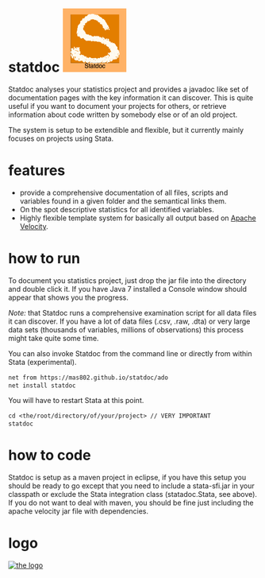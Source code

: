 statdoc <img src="https://raw.githubusercontent.com/mas802/statdoc/master/res/logo/logo_512.png" width="128" />  
=======

Statdoc analyses your statistics project and provides a javadoc like set of documentation pages with the key information it can discover. This is quite  useful if you want to document your projects for others, or retrieve information about code written by somebody else or of an old project. 

The system is setup to be extendible and flexible, but it currently mainly
focuses on projects using Stata. 

features
========

- provide a comprehensive documentation of all files, scripts and variables 
found in a given folder and the semantical links them.
- On the spot descriptive statistics for all identified variables.
- Highly flexible template system for basically all output based on
[Apache Velocity](http://velocity.apache.org/).

how to run
==========

To document you statistics project, just drop the jar file into the directory
and double click it. If you have Java 7 installed a Console window should appear 
that shows you the progress.

*Note:* that Statdoc runs a comprehensive examination script for all data files it
can discover. If you have a lot of data files (.csv, .raw, .dta) or very large
data sets (thousands of variables, millions of observations) this process might
take quite some time.

You can also invoke Statdoc from the command line or directly from within Stata
(experimental). 

```
net from https://mas802.github.io/statdoc/ado
net install statdoc
```

You will have to restart Stata at this point.

```
cd <the/root/directory/of/your/project> // VERY IMPORTANT
statdoc
```

how to code
===========

Statdoc is setup as a maven project in eclipse, if you have this setup you 
should be ready to go except that you need to include a stata-sfi.jar in your 
classpath or exclude the Stata integration class (statadoc.Stata, see above).
If you do not want to deal with maven, you should be fine just including 
the apache velocity jar file with dependencies.

logo
====

[![the logo](http://img.youtube.com/vi/6a-nS9UOzo4/0.jpg)](http://www.youtube.com/watch?v=6a-nS9UOzo4)
